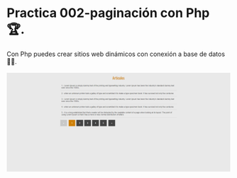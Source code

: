 # Practica 002-paginación con Php 🏆.
Con Php puedes crear sitios web dinámicos con conexión a base de datos 👨‍💻. <br><br>
<img src="pweb.png" alt="Php |Backend developer.">
